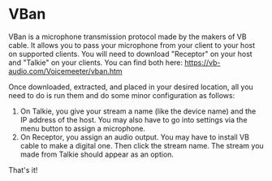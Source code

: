 # VBan

VBan is a microphone transmission protocol made by the makers of VB cable. It allows you to pass your microphone from
your client to your host on supported clients. You will need to download "Receptor" on your host and "Talkie" on your
clients. You can find both here: <https://vb-audio.com/Voicemeeter/vban.htm>

Once downloaded, extracted, and placed in your desired location, all you need to do is run them and do some minor
configuration as follows:

1. On Talkie, you give your stream a name (like the device name) and the IP address of the host.
   You may also have to go into settings via the menu button to assign a microphone.
2. On Receptor, you assign an audio output. You may have to install VB cable to make a digital one.
   Then click the stream name. The stream you made from Talkie should appear as an option.

That's it!
